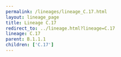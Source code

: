 ```yaml
---
permalink: /lineages/lineage_C.17.html
layout: lineage_page
title: Lineage C.17
redirect_to: ../lineage.html?lineage=C.17
lineage: C.17
parent: B.1.1.1
children: ['C.17']
---
```

